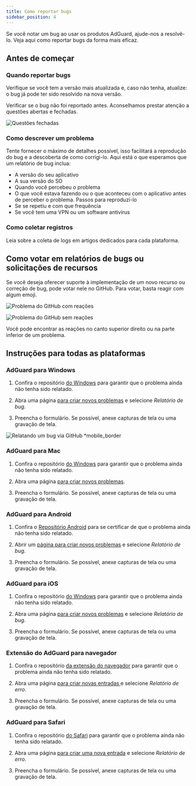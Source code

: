 ```yaml
---
title: Como reportar bugs
sidebar_position: 4
---
```


Se você notar um bug ao usar os produtos AdGuard, ajude-nos a resolvê-lo. Veja aqui como reportar bugs da forma mais eficaz.

## Antes de começar

### Quando reportar bugs

Verifique se você tem a versão mais atualizada e, caso não tenha, atualize: o bug já pode ter sido resolvido na nova versão.

Verificar se o bug não foi reportado antes. Aconselhamos prestar atenção a questões abertas e fechadas.

![Questões fechadas](https://cdn.adtidy.org/content/kb/ad_blocker/general/closed_issues.png)

### Como descrever um problema

Tente fornecer o máximo de detalhes possível, isso facilitará a reprodução do bug e a descoberta de como corrigi-lo. Aqui está o que esperamos que um relatório de bug inclua:

- A versão do seu aplicativo
- A sua versão do SO
- Quando você percebeu o problema
- O que você estava fazendo ou o que aconteceu com o aplicativo antes de perceber o problema. Passos para reproduzi-lo
- Se se repetiu e com que frequência
- Se você tem uma VPN ou um software antivírus

### Como coletar registros

Leia sobre a coleta de logs em artigos dedicados para cada plataforma.

## Como votar em relatórios de bugs ou solicitações de recursos

Se você deseja oferecer suporte à implementação de um novo recurso ou correção de bug, pode votar nele no GitHub. Para votar, basta reagir com algum emoji.

![Problema do GitHub com reações](https://cdn.adtidy.org/content/kb/ad_blocker/general/github_reaction.png)

![Problema do GitHub sem reações](https://cdn.adtidy.org/content/kb/ad_blocker/general/github_reaction2.png)

Você pode encontrar as reações no canto superior direito ou na parte inferior de um problema.

## Instruções para todas as plataformas

### AdGuard para Windows

1. Confira o repositório [do Windows](https://github.com/AdguardTeam/AdGuardforWindows/issues) para garantir que o problema ainda não tenha sido relatado.

2. Abra uma página [para criar novos problemas](https://github.com/AdguardTeam/AdguardForWindows/issues/new/choose) e selecione *Relatório de bug*.

3. Preencha o formulário. Se possível, anexe capturas de tela ou uma gravação de tela.

![Relatando um bug via GitHub *mobile_border](https://cdn.adtidy.org/content/kb/ad_blocker/general/windows_gh.png)

### AdGuard para Mac

1. Confira o repositório [do Windows](https://github.com/AdguardTeam/AdGuardforMac/issues) para garantir que o problema ainda não tenha sido relatado.

2. Abra uma página [para criar novos problemas](https://github.com/AdguardTeam/AdguardForMac/issues/new).

3. Preencha o formulário. Se possível, anexe capturas de tela ou uma gravação de tela.

### AdGuard para Android

1. Confira o [Repositório Android](https://github.com/AdguardTeam/AdGuardforAndroid/issues) para se certificar de que o problema ainda não tenha sido relatado.

2. Abrir um [página para criar novos problemas](https://github.com/AdguardTeam/AdguardForAndroid/issues/new/choose) e selecione *Relatório de bug*.

3. Preencha o formulário. Se possível, anexe capturas de tela ou uma gravação de tela.

### AdGuard para iOS

1. Confira o repositório [do Windows](https://github.com/AdguardTeam/AdGuardforiOS/issues) para garantir que o problema ainda não tenha sido relatado.

2. Abra uma página [para criar novos problemas](https://github.com/AdguardTeam/AdguardForiOS/issues/new/choose) e selecione *Relatório de bug*.

3. Preencha o formulário. Se possível, anexe capturas de tela ou uma gravação de tela.

### Extensão do AdGuard para navegador

1. Confira o repositório [da extensão do navegador](https://github.com/AdguardTeam/AdguardBrowserExtension/issues/) para garantir que o problema ainda não tenha sido relatado.

2. Abra uma página [para criar novas entradas ](https://github.com/AdguardTeam/AdguardBrowserExtension/issues/new/choose) e selecione *Relatório de erro*.

3. Preencha o formulário. Se possível, anexe capturas de tela ou uma gravação de tela.

### AdGuard para Safari

1. Confira o repositório [do Safari](https://github.com/AdguardTeam/AdGuardForSafari/issues) para garantir que o problema ainda não tenha sido relatado.

2. Abra uma página [para criar uma nova entrada](https://github.com/AdguardTeam/AdGuardForSafari/issues/new/choose) e selecione *Relatório de erro*.

3. Preencha o formulário. Se possível, anexe capturas de tela ou uma gravação de tela.
